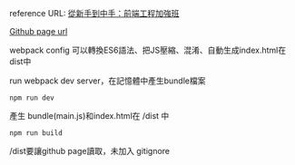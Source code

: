 reference URL: [從新手到中手：前端工程加強班](https://github.com/aszx87410/frontend-intermediate-course)

[Github page url](https://nicehorse06.github.io/practice-frontend-intermediate-course/dist/index.html)

webpack config 可以轉換ES6語法、把JS壓縮、混淆、自動生成index.html在dist中

run webpack dev server，在記憶體中產生bundle檔案
```
npm run dev
```

產生 bundle(main.js)和index.html在 /dist 中
```
npm run build
```

/dist要讓github page讀取，未加入 gitignore
